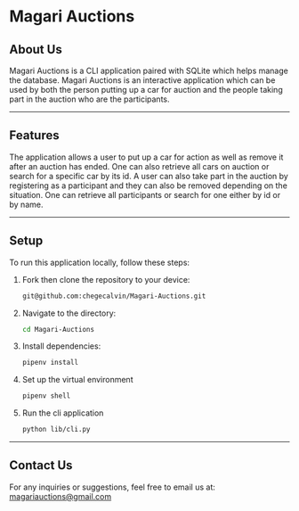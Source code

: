 # Magari Auctions

## About Us

Magari Auctions is a CLI application paired with SQLite which helps manage the database. Magari Auctions is an interactive application which can be used by both the person putting up a car for auction and the people taking part in the auction who are the participants.

---

## Features

The application allows a user to put up a car for action as well as remove it after an auction has ended. One can also retrieve all cars on auction or search for a specific car by its id. A user can also take part in the auction by registering as a participant and they can also be removed depending on the situation. One can retrieve all participants or search for one either by id or by name.

---

## Setup

To run this application locally, follow these steps:

1. Fork then clone the repository to your device:

   ```bash
   git@github.com:chegecalvin/Magari-Auctions.git
   ```

2. Navigate to the directory:

   ```bash
   cd Magari-Auctions
   ```

3. Install dependencies:

   ```bash
   pipenv install
   ```

4. Set up the virtual environment

   ```bash
   pipenv shell
   ```

4. Run the cli application

   ```bash
   python lib/cli.py
   ```

---

## Contact Us

For any inquiries or suggestions, feel free to email us at:
     magariauctions@gmail.com
        
